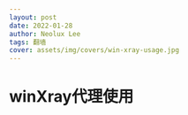 ```yaml
---
layout: post
date: 2022-01-28
author: Neolux Lee
tags: 翻墙
cover: assets/img/covers/win-xray-usage.jpg
---
```




# winXray代理使用

